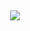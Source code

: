 ## 

<p align="center">
<img src="https://files.catbox.moe/u8tmqb.jpeg" /></p>
<p align="center">   







